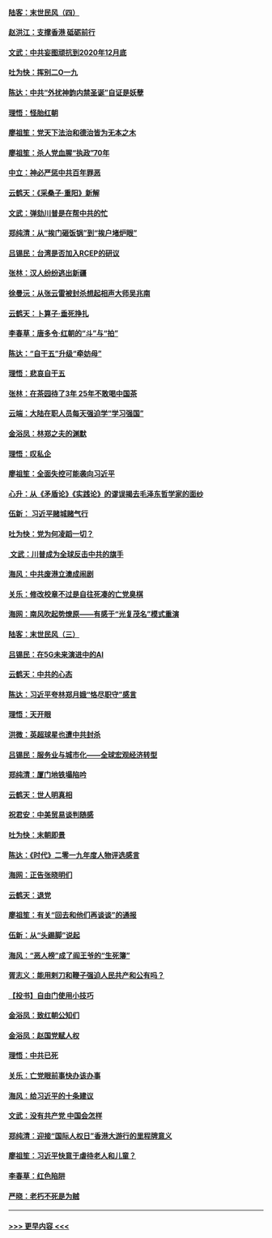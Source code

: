 #### [陆客：末世民风（四）](../pages/nsc993/n11749203.md?t=12280544) 
#### [赵洪江：支撑香港 砥砺前行](../pages/nsc993/n11748482.md?t=12280544) 
#### [文武：中共妄图顽抗到2020年12月底](../pages/nsc993/n11748446.md?t=12280544) 
#### [吐为快：挥别二O一九](../pages/nsc993/n11748411.md?t=12280544) 
#### [陈达：中共“外扰神韵内禁圣诞”自证是妖孽](../pages/nsc993/n11748226.md?t=12280544) 
#### [理悟：怪胎红朝](../pages/nsc993/n11748206.md?t=12280544) 
#### [廖祖笙：党天下法治和德治皆为无本之木](../pages/nsc993/n11748135.md?t=12280544) 
#### [廖祖笙：杀人党血腥“执政”70年](../pages/nsc993/n11745144.md?t=12280544) 
#### [中立：神必严惩中共百年罪恶](../pages/nsc993/n11744970.md?t=12280544) 
#### [云鹤天：《采桑子‧重阳》新解](../pages/nsc993/n11744948.md?t=12280544) 
#### [文武：弹劾川普是在帮中共的忙](../pages/nsc993/n11744758.md?t=12280544) 
#### [郑纯清：从“挨门砸饭锅”到“挨户堵炉眼”](../pages/nsc993/n11744745.md?t=12280544) 
#### [吕锡民：台湾是否加入RCEP的研议](../pages/nsc993/n11744701.md?t=12280544) 
#### [张林：汉人纷纷逃出新疆](../pages/nsc993/n11743530.md?t=12280544) 
#### [徐曼沅：从张云雷被封杀想起相声大师吴兆南](../pages/nsc993/n11741816.md?t=12280544) 
#### [云鹤天：卜算子‧垂死挣扎](../pages/nsc993/n11739956.md?t=12280544) 
#### [李春草：唐多令‧红朝的“斗”与“拍”](../pages/nsc993/n11739830.md?t=12280544) 
#### [陈达：“自干五”升级“牵妨母”](../pages/nsc993/n11739724.md?t=12280544) 
#### [理悟：悲哀自干五](../pages/nsc993/n11739547.md?t=12280544) 
#### [张林：在茶园待了3年 25年不敢喝中国茶](../pages/nsc993/n11739240.md?t=12280544) 
#### [云端：大陆在职人员每天强迫学“学习强国”](../pages/nsc993/n11738735.md?t=12280544) 
#### [金浴凤：林郑之夫的渊默](../pages/nsc993/n11737735.md?t=12280544) 
#### [理悟：叹私企](../pages/nsc993/n11737715.md?t=12280544) 
#### [廖祖笙：全面失控可能袭向习近平](../pages/nsc993/n11737704.md?t=12280544) 
#### [心升：从《矛盾论》《实践论》的谬误揭去毛泽东哲学家的面纱](../pages/nsc993/n11736962.md?t=12280544) 
#### [伍新： 习近平赌城赌气行](../pages/nsc993/n11736929.md?t=12280544) 
#### [吐为快：党为何凌蹈一切？](../pages/nsc993/n11736915.md?t=12280544) 
#### [ 文武：川普成为全球反击中共的旗手](../pages/nsc993/n11736882.md?t=12280544) 
#### [海风：中共废港立澳成闹剧](../pages/nsc993/n11735857.md?t=12280544) 
#### [关乐：修改校章不过是自往死凑的亡党臭棋](../pages/nsc993/n11735097.md?t=12280544) 
#### [海网：南风吹起势燎原——有感于“光复茂名”模式重演](../pages/nsc993/n11732308.md?t=12280544) 
#### [陆客：末世民风（三）](../pages/nsc993/n11732211.md?t=12280544) 
#### [吕锡民：在5G未来演进中的AI](../pages/nsc993/n11730010.md?t=12280544) 
#### [云鹤天：中共的心态](../pages/nsc993/n11729906.md?t=12280544) 
#### [陈达：习近平夸林郑月娥“恪尽职守”感言](../pages/nsc993/n11729881.md?t=12280544) 
#### [理悟：天开眼](../pages/nsc993/n11729699.md?t=12280544) 
#### [洪微：英超球星也遭中共封杀](../pages/nsc993/n11727243.md?t=12280544) 
#### [吕锡民：服务业与城市化——全球宏观经济转型](../pages/nsc993/n11725845.md?t=12280544) 
#### [郑纯清：厦门地铁塌陷吟](../pages/nsc993/n11725813.md?t=12280544) 
#### [云鹤天：世人明真相](../pages/nsc993/n11725621.md?t=12280544) 
#### [祝君安：中美贸易谈判随感](../pages/nsc993/n11725609.md?t=12280544) 
#### [吐为快：末朝即景](../pages/nsc993/n11723365.md?t=12280544) 
#### [陈达：《时代》二零一九年度人物评选感言](../pages/nsc993/n11723337.md?t=12280544) 
#### [海网：正告张晓明们](../pages/nsc993/n11723228.md?t=12280544) 
#### [云鹤天：退党](../pages/nsc993/n11723056.md?t=12280544) 
#### [廖祖笙：有关“回去和他们再谈谈”的通报](../pages/nsc993/n11722442.md?t=12280544) 
#### [伍新：从“头踢脚”说起](../pages/nsc993/n11722429.md?t=12280544) 
#### [海风：“恶人榜”成了阎王爷的“生死簿”](../pages/nsc993/n11722272.md?t=12280544) 
#### [胥志义：能用剌刀和鞭子强迫人民共产和公有吗？](../pages/nsc993/n11720569.md?t=12280544) 
#### [【投书】自由门使用小技巧](../pages/nsc993/n11720180.md?t=12280544) 
#### [金浴凤：致红朝公知们](../pages/nsc993/n11720563.md?t=12280544) 
#### [金浴凤：赵国党赋人权](../pages/nsc993/n11720533.md?t=12280544) 
#### [理悟：中共已死](../pages/nsc993/n11720233.md?t=12280544) 
#### [关乐：亡党眼前事快办该办事](../pages/nsc993/n11719160.md?t=12280544) 
#### [海风：给习近平的十条建议](../pages/nsc993/n11717616.md?t=12280544) 
#### [文武：没有共产党 中国会怎样](../pages/nsc993/n11717584.md?t=12280544) 
#### [郑纯清：迎接“国际人权日”香港大游行的里程牌意义](../pages/nsc993/n11717417.md?t=12280544) 
#### [廖祖笙：习近平快意于虐待老人和儿童？](../pages/nsc993/n11715313.md?t=12280544) 
#### [李春草：红色陷阱](../pages/nsc993/n11715029.md?t=12280544) 
#### [严晓：老朽不死是为贼](../pages/nsc993/n11712910.md?t=12280544) 

----
#### [ >>> 更早内容 <<< ](../indexes/nsc993-earlier.md)

